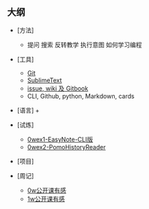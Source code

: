 ## 大纲

- [方法]
	+ 提问 搜索 反转教学 执行意图 如何学习编程
- [工具]
	+ [Git](0MOOC/git.md)
    + [SublimeText](0MOOC/SublimeText.md)
    + [issue, wiki 及 Gitbook](issue-wiki-gitbook.md)
	+ CLI, Github, python, Markdown, cards
- [语言] 
    + 
- [试炼]
	+ [0wex1-EasyNote-CLI版](_src/om2py0w/0wex1/README.md)
    + [0wex2-PomoHistoryReader](_src/om2py0w/0wex2/README.md)
- [项目]

- [周记]
    + [0w公开课有感](0MOOC/0wd4-notes.md)
    + [1w公开课有感](0MOOC/1wd4-notes.md)